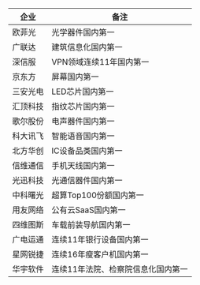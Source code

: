 | 企业     | 备注                               |
| -------- | ---------------------------------- |
| 欧菲光   | 光学器件国内第一                   |
| 广联达   | 建筑信息化国内第一                 |
| 深信服   | VPN领域连续11年国内第一            |
| 京东方   | 屏幕国内第一                       |
| 三安光电 | LED芯片国内第一                    |
| 汇顶科技 | 指纹芯片国内第一                   |
| 歌尔股份 | 电声器件国内第一                   |
| 科大讯飞 | 智能语音国内第一                   |
| 北方华创 | IC设备品类国内第一                 |
| 信维通信 | 手机天线国内第一                   |
| 光迅科技 | 光通信器件国内第一                 |
| 中科曙光 | 超算Top100份额国内第一             |
| 用友网络 | 公有云SaaS国内第一                 |
| 四维图斯 | 车载前装导航国内第一               |
| 广电运通 | 连续11年银行设备国内第一           |
| 星网锐捷 | 连续16年瘦客户机国内第一           |
| 华宇软件 | 连续11年法院、检察院信息化国内第一 |



